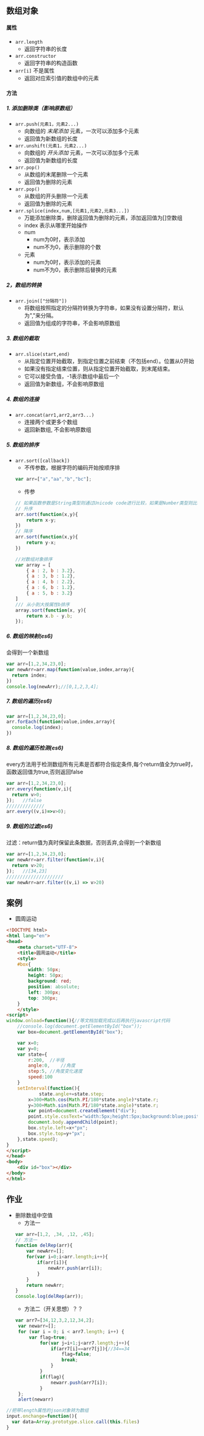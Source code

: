 ## 数组对象
#### 属性
- `arr.length`
  - 返回字符串的长度
- `arr.constructor`
  - 返回字符串的构造函数
- `arr[i]`  不是属性
	- 返回对应索引值的数组中的元素

#### 方法
##### 1. 添加删除类（影响原数组）
- `arr.push(元素1，元素2...)`
	- 向数组的 *末尾添加* 元素，一次可以添加多个元素
	- 返回值为新数组的长度
- `arr.unshift(元素1，元素2...)`
	- 向数组的 *开头添加* 元素，一次可以添加多个元素
	- 返回值为新数组的长度
- `arr.pop()`
	- 从数组的末尾删除一个元素
	- 返回值为删除的元素
- `arr.pop()`
	- 从数组的开头删除一个元素
	- 返回值为删除的元素
- `arr.splice(index,num,[元素1,元素2,元素3...])`
	- 万能添加删除类，删除返回值为删除的元素，添加返回值为[]空数组
	- index 表示从哪里开始操作
	- num
		- num为0时，表示添加
		- num不为0，表示删除的个数
	- 元素
		- num为0时，表示添加的元素
		- num不为0，表示删除后替换的元素

##### 2，数组的转换
- `arr.join(["分隔符"])`
	- 将数组按照指定的分隔符转换为字符串，如果没有设置分隔符，默认为","来分隔。
	- 返回值为组成的字符串，不会影响原数组

##### 3. 数组的截取
- `arr.slice(start,end)`
	- 从指定位置开始截取，到指定位置之前结束（不包括end）。位置从0开始
	- 如果没有指定结束位置，则从指定位置开始截取，到末尾结束。
	- 它可以接受负值，-1表示数组中最后一个
	- 返回值为新数组，不会影响原数组

##### 4. 数组的连接
- `arr.concat(arr1,arr2,arr3...)`
	- 连接两个或更多个数组
	- 返回新数组, 不会影响原数组

##### 5. 数组的排序
- `arr.sort([callback])`
	- 不传参数，根据字符的编码开始按顺序排
	```javascript
	var arr=["a","aa","b","bc"];
	```
	- 传参
	```javascript
	// 如果函数参数是String类型则通过Unicode code进行比较，如果是Number类型则比较值的大小
	// 升序
	arr.sort(function(x,y){
		return x-y;
	})
	// 降序
	arr.sort(function(x,y){
		return y-x;
	})

	//对数组对象排序
	var array = [
		{ a : 2, b : 3.2},
		{ a : 3, b : 1.2},
		{ a : 4, b : 2.2},
		{ a : 6, b : 1.2},
		{ a : 5, b : 3.2}
	]
	/// 从小到大按属性b排序
	array.sort(function(x, y){
		return x.b - y.b;
	});
	```

##### 6. 数组的映射(es6)
会得到一个新数组

```javascript
var arr=[1,2,34,23,0];
var newArr=arr.map(function(value,index,array){
  return index;
})
console.log(newArr);//[0,1,2,3,4];
```

##### 7. 数组的遍历(es6)
```javascript
var arr=[1,2,34,23,0];
arr.forEach(function(value,index,array){
  console.log(index);
})
```
##### 8. 数组的遍历检测(es6)
every方法用于检测数组所有元素是否都符合指定条件,每个return值全为true时，函数返回值为true,否则返回false

```javascript
var arr=[1,2,34,23,0];
arr.every(function(v,i){
  return v>0;
});   //false
//////////////
arr.every((v,i)=>v>0);
```
##### 9. 数组的过滤(es6)
过滤：return值为真时保留此条数据，否则丢弃,会得到一个新数组

```javascript
var arr=[1,2,34,23,0];
var newArr=arr.filter(function(v,i){
  return v>20;
});   //[34,23]
/////////////////////
var newArr=arr.filter((v,i) => v>20)
```

## 案例
- 圆周运动
```html
<!DOCTYPE html>
<html lang="en">
<head>
	<meta charset="UTF-8">
	<title>圆周运动</title>
	<style>
	#box{
		width: 50px;
		height: 50px;
		background: red;
		position: absolute;
		left: 300px;
		top: 300px;
	}
	</style>
<script>
window.onload=function(){//等文档加载完成以后再执行javascript代码
    //console.log(document.getElementById("box"));
    var box=document.getElementById("box");

    var x=0;
    var y=0;
    var state={
    	r:200,	//半径
    	angle:0,	//角度
    	step:5,	//角度变化速度
    	speed:100
    }
    setInterval(function(){
    		state.angle+=state.step;
        x=300+Math.cos(Math.PI/180*state.angle)*state.r;
        y=300+Math.sin(Math.PI/180*state.angle)*state.r;
        var point=document.createElement("div");
        point.style.cssText="width:5px;height:5px;background:blue;position:absolute;left:"+x+"px;top:"+y+"px";
        document.body.appendChild(point);
        box.style.left=x+"px";
        box.style.top=y+"px";
    },state.speed);
}
</script>
</head>
<body>
	<div id="box"></div>
</body>
</html>
```

## 作业
- 删除数组中空值
	- 方法一
	```javascript
	var arr=[1,2, ,34, ,12, ,45];
	// 方法一
	function delRep(arr){
		var newArr=[];
		for(var i=0;i<arr.length;i++){
			if(arr[i]){
				newArr.push(arr[i]);
			}
		}
		return newArr;
	}
	console.log(delRep(arr));
	```
	- 方法二（开关思想）？？
	```javascript
	var arr7=[34,12,3,2,12,34,2];
	 var newarr=[];
	 for (var i = 0; i < arr7.length; i++) {
		 var flag=true;
			 for(var j=i+1;j<arr7.length;j++){
				 if(arr7[i]==arr7[j]){//34==34
					 flag=false;
					 break;
				 }
			 }
			 if(flag){
				 newarr.push(arr7[i]);
			 }        
	 };
	 alert(newarr)
	```

```javascript
//把带length属性的json对象转为数组
input.onchange=function(){
  var data=Array.prototype.slice.call(this.files)
}
```
